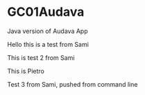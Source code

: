 GC01Audava
==========

Java  version of Audava App

Hello this is a test from Sami

This is test 2 from Sami

This is Pietro 

Test 3 from Sami, pushed from command line


